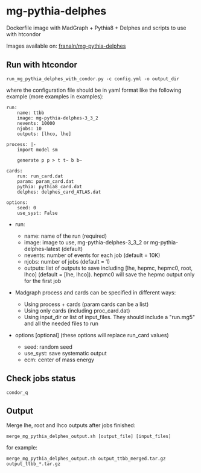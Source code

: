 mg-pythia-delphes
=================

Dockerfile image with MadGraph + Pythia8 + Delphes and scripts to use with htcondor

Images available on: [franaln/mg-pythia-delphes](https://hub.docker.com/r/franaln/mg-pythia-delphes)


## Run with htcondor

`
run_mg_pythia_delphes_with_condor.py -c config.yml -o output_dir
`

where the configuration file should be in yaml format like the following example (more examples in examples):

```
run:
    name: ttbb
    image: mg-pythia-delphes-3_3_2
    nevents: 10000
    njobs: 10
    outputs: [lhco, lhe]

process: |-
    import model sm

    generate p p > t t~ b b~

cards:
    run: run_card.dat
    param: param_card.dat
    pythia: pythia8_card.dat
    delphes: delphes_card_ATLAS.dat

options:
    seed: 0
    use_syst: False
```

- run:
    - name: name of the run (required)
    - image: image to use, mg-pythia-delphes-3_3_2 or mg-pythia-delphes-latest (default)
    - nevents: number of events for each job (default = 10K)
    - njobs: number of jobs (default = 1)
    - outputs: list of outputs to save including [lhe, hepmc, hepmc0, root, lhco] (default = [lhe, lhco]). hepmc0 will save the hepmc output only for the first job

- Madgraph process and cards can be specified in different ways:
    - Using process + cards (param cards can be a list)
    - Using only cards (including proc_card.dat)
    - Using input_dir or list of input_files. They should include a "run.mg5" and all the needed files to run

- options [optional] (these options will replace run_card values)
    - seed: random seed
    - use_syst: save systematic output
    - ecm: center of mass energy


## Check jobs status

`
condor_q
`

## Output

Merge lhe, root and lhco outputs after jobs finished:

`
merge_mg_pythia_delphes_output.sh [output_file] [input_files]
`

for example:

`
merge_mg_pythia_delphes_output.sh output_ttbb_merged.tar.gz output_ttbb_*.tar.gz
`